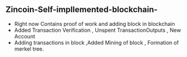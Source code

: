 ## Zincoin-Self-impllemented-blockchain-
- Right now Contains proof of work and adding block in blockchain
- Added Transaction Verification , Unspent TransactionOutputs , New Account
- Adding transactions in block ,Added Mining of block , Formation of merkel tree.
